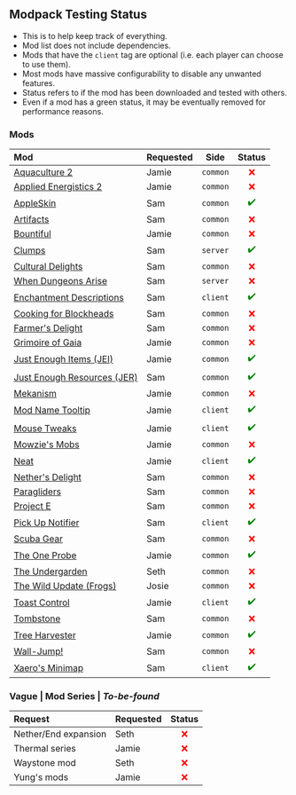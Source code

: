 
## Modpack Testing Status

- This is to help keep track of everything.
- Mod list does not include dependencies.
- Mods that have the `client` tag are optional (i.e. each player can choose to use them).
- Most mods have massive configurability to disable any unwanted features.
- Status refers to if the mod has been downloaded and tested with others.
- Even if a mod has a green status, it may be eventually removed for performance reasons.

### Mods

| Mod | Requested | Side | Status |
| :-- | :-------- | :--: | :----: |
| [Aquaculture 2](https://www.curseforge.com/minecraft/mc-mods/aquaculture) | Jamie | `common` | <span style="color:red">❌</span> |
| [Applied Energistics 2](https://www.curseforge.com/minecraft/mc-mods/applied-energistics-2) | Jamie | `common` | <span style="color:red">❌</span> |
| [AppleSkin](https://www.curseforge.com/minecraft/mc-mods/appleskin) | Sam | `common` | <span style="color:green">✔️</span> |
| [Artifacts](https://www.curseforge.com/minecraft/mc-mods/artifacts) | Sam | `common` | <span style="color:red">❌</span> |
| [Bountiful](https://www.curseforge.com/minecraft/mc-mods/bountiful) | Jamie | `common` | <span style="color:red">❌</span> |
| [Clumps](https://www.curseforge.com/minecraft/mc-mods/clumps) | Sam | `server` | <span style="color:green">✔️</span> |
| [Cultural Delights](https://www.curseforge.com/minecraft/mc-mods/cultural-delights) | Sam | `common` | <span style="color:red">❌</span> |
| [When Dungeons Arise](https://www.curseforge.com/minecraft/mc-mods/when-dungeons-arise) | Sam | `server` | <span style="color:red">❌</span> |
| [Enchantment Descriptions](https://www.curseforge.com/minecraft/mc-mods/enchantment-descriptions) | Sam | `client` | <span style="color:green">✔️</span> |
| [Cooking for Blockheads](https://www.curseforge.com/minecraft/mc-mods/cooking-for-blockheads) | Sam | `common` | <span style="color:red">❌</span> |
| [Farmer's Delight](https://www.curseforge.com/minecraft/mc-mods/farmers-delight) | Sam | `common` | <span style="color:red">❌</span> |
| [Grimoire of Gaia](https://www.curseforge.com/minecraft/mc-mods/grimoire-of-gaia) | Jamie | `common` | <span style="color:red">❌</span> |
| [Just Enough Items (JEI)](https://www.curseforge.com/minecraft/mc-mods/jei) | Jamie | `common` | <span style="color:green">✔️</span> |
| [Just Enough Resources (JER)](https://www.curseforge.com/minecraft/mc-mods/just-enough-resources-jer) | Sam | `common` | <span style="color:green">✔️</span> |
| [Mekanism](https://www.curseforge.com/minecraft/mc-mods/mekanism) | Jamie | `common` | <span style="color:red">❌</span> |
| [Mod Name Tooltip](https://www.curseforge.com/minecraft/mc-mods/mod-name-tooltip) | Jamie | `client` | <span style="color:green">✔️</span> |
| [Mouse Tweaks](https://www.curseforge.com/minecraft/mc-mods/mouse-tweaks) | Jamie | `client` | <span style="color:green">✔️</span> |
| [Mowzie's Mobs](https://www.curseforge.com/minecraft/mc-mods/mowzies-mobs) | Jamie | `common` | <span style="color:red">❌</span> |
| [Neat](https://www.curseforge.com/minecraft/mc-mods/neat) | Jamie | `client` | <span style="color:green">✔️</span> |
| [Nether's Delight](https://www.curseforge.com/minecraft/mc-mods/nethers-delight) | Sam | `common` | <span style="color:red">❌</span> |
| [Paragliders](https://www.curseforge.com/minecraft/mc-mods/paragliders) | Sam | `common` | <span style="color:red">❌</span> |
| [Project E](https://www.curseforge.com/minecraft/mc-mods/projecte) | Sam | `common` | <span style="color:red">❌</span> |
| [Pick Up Notifier](https://www.curseforge.com/minecraft/mc-mods/pick-up-notifier) | Sam | `client` | <span style="color:green">✔️</span> |
| [Scuba Gear](https://www.curseforge.com/minecraft/mc-mods/scuba-gear) | Sam | `common` | <span style="color:red">❌</span> |
| [The One Probe](https://www.curseforge.com/minecraft/mc-mods/the-one-probe) | Jamie | `common` | <span style="color:green">✔️</span> |
| [The Undergarden](https://www.curseforge.com/minecraft/mc-mods/the-undergarden) | Seth | `common` | <span style="color:red">❌</span> |
| [The Wild Update (Frogs)](https://www.curseforge.com/minecraft/mc-mods/the-wild-update) | Josie | `common` | <span style="color:red">❌</span> |
| [Toast Control](https://www.curseforge.com/minecraft/mc-mods/toast-control) | Jamie | `client` | <span style="color:green">✔️</span> |
| [Tombstone](https://www.curseforge.com/minecraft/mc-mods/gravestone-mod) | Sam | `common` | <span style="color:red">❌</span> |
| [Tree Harvester](https://www.curseforge.com/minecraft/mc-mods/tree-harvester) | Jamie | `common` | <span style="color:green">✔️</span> |
| [Wall-Jump!](https://www.curseforge.com/minecraft/mc-mods/wall-jump) | Sam | `common` | <span style="color:red">❌</span> |
| [Xaero's Minimap](https://www.curseforge.com/minecraft/mc-mods/xaeros-minimap) | Sam | `client` | <span style="color:green">✔️</span> |

### Vague | Mod Series | *To-be-found*

| Request | Requested | Status |
| :------ | :-------- | :----: |
| Nether/End expansion | Seth | <span style="color:red">❌</span> |
| Thermal series | Jamie | <span style="color:red">❌</span> |
| Waystone mod | Seth | <span style="color:red">❌</span> |
| Yung's mods | Jamie | <span style="color:red">❌</span> |
